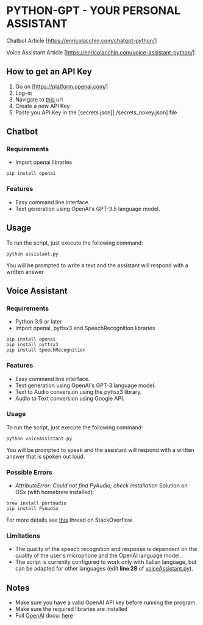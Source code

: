 # PYTHON-GPT - YOUR PERSONAL ASSISTANT

Chatbot Article [https://enricolacchin.com/chatgpt-python/]

Voice Assistant Article [https://enricolacchin.com/voice-assistant-python/] 

## How to get an API Key
1. Go on [https://platform.openai.com/]
2. Log-in
3. Navigate to [this](https://platform.openai.com/account/api-keys) url
4. Create a new API Key
5. Paste you API Key in the [secrets.json][./secrets_nokey.json] file

## Chatbot
### Requirements
* Import openai libraries

```
pip install openai
```

### Features
* Easy command line interface.
* Text generation using OpenAI's GPT-3.5 language model.

## Usage
To run the script, just execute the following command:

```
python assistant.py
```

You will be prompted to write a text and the assistant will respond with a written answer

## Voice Assistant
### Requirements
* Python 3.6 or later
* Import openai, pyttsx3 and SpeechRecognition libraries 

```
pip install openai
pip install pyttsx3
pip install SpeechRecognition
```

### Features
* Easy command line interface.
* Text generation using OpenAI's GPT-3 language model.
* Text to Audio conversion using the pyttsx3 library.
* Audio to Text conversion using Google API.

### Usage
To run the script, just execute the following command:

```
python voiceAssistant.py
```

You will be prompted to speak and the assistant will respond with a written answer that is spoken out loud.

### Possible Errors
* *AttributeError: Could not find PyAudio; check installation*
Solution on OSx (with homebrew installed):

```
brew install portaudio
pip install PyAudio
```

For more details see [this](https://stackoverflow.com/questions/47121382/could-not-find-pyaudio-check-installation-in-mac) thread on StackOverflow

### Limitations
* The quality of the speech recognition and response is dependent on the quality of the user's microphone and the OpenAI language model.
* The script is currently configured to work only with Italian language, but can be adapted for other languages (edit **line 28** of [voiceAssistant.py](./voiceAssistant/voiceAssistant.py)).
  
## Notes
* Make sure you have a valid OpenAI API key before running the program.
* Make sure the required libraries are installed
* Full [OpenAI](https://openai.com) docu: [here](https://platform.openai.com/docs/guides/chat)

